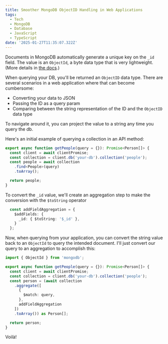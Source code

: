 ```yaml
---
title: Smoother MongoDB ObjectID Handling in Web Applications
tags:
  - Tech
  - MongoDB
  - Database
  - JavaScript
  - TypeScript
date: '2025-01-27T11:35:07.322Z'
---
```


Documents in MongoDB automatically generate a unique key on the `_id` field. The value is an `ObjectId`, a byte data type that is very lightweight. (More details in [the docs](https://www.mongodb.com/docs/manual/reference/bson-types/#std-label-objectid).)

When querying your DB, you'll be returned an `ObjectID` data type. There are several scenarios in a web application where that can become cumbersome:

- Converting your data to JSON
- Passing the ID as a query param
- Comparing between the string representation of the ID and the `ObjectID` data type

To navigate around it, you can project the value to a string any time you query the db.

Here's an initial example of querying a collection in an API method:

```TypeScript
export async function getPeople(query = {}): Promise<Person[]> {
  const client = await clientPromise;
  const collection = client.db('your-db').collection('people');
  const people = await collection
    .find<People>(query)
    .toArray();

  return people;
}
```

To convert the `_id` value, we'll create an aggregation step to make the conversion with the `$toString` operator

```TypeScript
  const addFieldAggregation = {
    $addFields: {
      _id: { $toString: '$_id' },
    }
  };
```

Now, when querying from your application, you can convert the string value back to an `ObjectId` to query the intended document. I'll just convert our query to an aggregation to accomplish this:

```TypeScript
import { ObjectId } from 'mongodb';

export async function getPeople(query = {}): Promise<Person[]> {
  const client = await clientPromise;
  const collection = client.db('your-db').collection('people');
  const person = (await collection
    .aggregate([
      {
        $match: query,
      },
      addFieldAggregation
    ])
    .toArray()) as Person[];

  return person;
}
```

Voilà!
